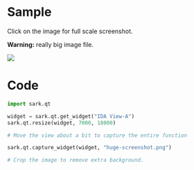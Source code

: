 # Sample

Click on the image for full scale screenshot.

**Warning:** really big image file.

[![](http://i.imgur.com/jwBDM8Dl.png)](http://i.imgur.com/jwBDM8D.png)

# Code
```python
import sark.qt

widget = sark.qt.get_widget("IDA View-A")
sark.qt.resize(widget, 7000, 18000)

# Move the view about a bit to capture the entire function

sark.qt.capture_widget(widget, "huge-screenshot.png")

# Crop the image to remove extra background.